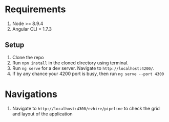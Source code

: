 # Requirements
1. Node >= 8.9.4
2. Angular CLI = 1.7.3

## Setup
1. Clone the repo
2. Run `npm install` in the cloned directory using terminal.
3. Run `ng serve` for a dev server. Navigate to `http://localhost:4200/`.
4. If by any chance your 4200 port is busy, then run `ng serve --port 4300`

# Navigations
1. Navigate to `http://localhost:4300/ezhire/pipeline` to check the grid and layout of the application
